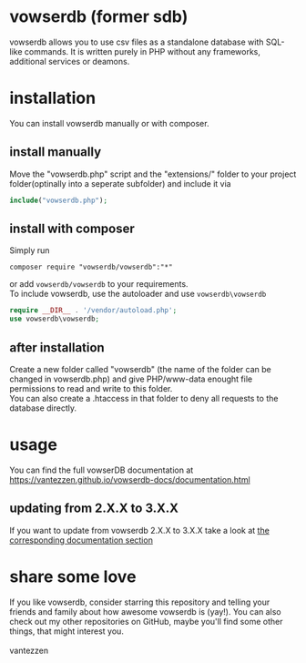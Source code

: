 # vowserdb (former sdb)
vowserdb allows you to use csv files as a standalone database with SQL-like commands.
It is written purely in PHP without any frameworks, additional services or deamons.

# installation
You can install vowserdb manually or with composer.
## install manually
Move the "vowserdb.php" script and the "extensions/" folder to your project folder(optinally into a seperate subfolder) and include it via

```PHP
include("vowserdb.php");
```

## install with composer
Simply run

```
composer require "vowserdb/vowserdb":"*"
```

or add `vowserdb/vowserdb` to your requirements.
<br />
To include vowserdb, use the autoloader and use `vowserdb\vowserdb`

```PHP
require __DIR__ . '/vendor/autoload.php';
use vowserdb\vowserdb;
```

## after installation
Create a new folder called "vowserdb" (the name of the folder can be changed in vowserdb.php) and give PHP/www-data enought file permissions to read and write to this folder.<br />
You can also create a .htaccess in that folder to deny all requests to the database directly.

# usage
You can find the full vowserDB documentation at https://vantezzen.github.io/vowserdb-docs/documentation.html

## updating from 2.X.X to 3.X.X
If you want to update from vowserdb 2.X.X to 3.X.X take a look at [the corresponding documentation section](https://vantezzen.github.io/vowserdb-docs/documentation.html#updating)

# share some love
If you like vowserdb, consider starring this repository and telling your friends and family about how awesome vowserdb is (yay!).
You can also check out my other repositories on GitHub, maybe you'll find some other things, that might interest you.
<br />
<br />
vantezzen
